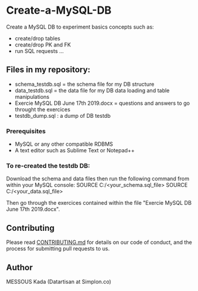 # Create-a-MySQL-DB
Create a MySQL DB to experiment basics concepts such as:
- create/drop tables
- create/drop PK and FK
- run SQL requests
...

## Files in my repository:
- schema_testdb.sql = the schema file for my DB structure
- data_testdb.sql = the data file for my DB data loading and table manipulations
- Exercie MySQL DB June 17th 2019.docx = questions and answers to go throught the exercices
- testdb_dump.sql : a dump of DB testdb

### Prerequisites
- MySQL or any other compatible RDBMS
- A text editor such as Sublime Text or Notepad++

### To re-created the testdb DB:
Download the schema and data files then run the following command from within your MySQL console:
SOURCE C:<path to your schema.sql>/<your_schema.sql_file>
SOURCE C:<path to your data.sql>/<your_data.sql_file>

Then go through the exercices contained within the file "Exercie MySQL DB June 17th 2019.docx".  

## Contributing
Please read [CONTRIBUTING.md](https://gist.github.com/PurpleBooth/b24679402957c63ec426) for details on our code of conduct, and the process for submitting pull requests to us.

## Author
MESSOUS Kada
(Datartisan at Simplon.co)
